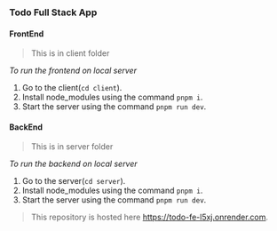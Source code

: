 ### Todo Full Stack App

#### FrontEnd

> This is in client folder

_To run the frontend on local server_

1. Go to the client(`cd client`).
2. Install node_modules using the command `pnpm i`.
3. Start the server using the command `pnpm run dev`.

#### BackEnd

> This is in server folder

_To run the backend on local server_

1. Go to the server(`cd server`).
2. Install node_modules using the command `pnpm i`.
3. Start the server using the command `pnpm run dev`.


> This repository is hosted here https://todo-fe-l5xj.onrender.com.